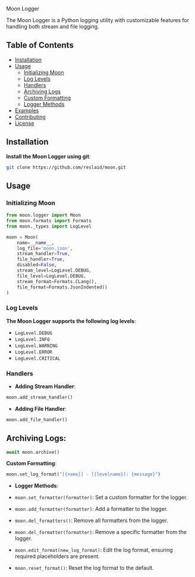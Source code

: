 Moon Logger

The Moon Logger is a Python logging utility with customizable features for handling both stream and file logging.

## Table of Contents

- [Installation](#installation)
- [Usage](#usage)
  - [Initializing Moon](#initializing-moon)
  - [Log Levels](#log-levels)
  - [Handlers](#handlers)
  - [Archiving Logs](#archiving-logs)
  - [Custom Formatting](#custom-formatting)
  - [Logger Methods](#logger-methods)
- [Examples](#examples)
- [Contributing](#contributing)
- [License](#license)

## Installation

**Install the Moon Logger using git**:

```bash
git clone https://github.com/reslaid/moon.git
```

## Usage

### Initializing Moon

```python
from moon.logger import Moon
from moon.formats import Formats
from moon._types import LogLevel

moon = Moon(
    name=__name__,
    log_file='moon.json',
    stream_handler=True,
    file_handler=True,
    disabled=False,
    stream_level=LogLevel.DEBUG,
    file_level=LogLevel.DEBUG,
    stream_format=Formats.CLang(),
    file_format=Formats.JsonIndented()
)
```

### Log Levels

**The Moon Logger supports the following log levels**:

- `LogLevel.DEBUG`
- `LogLevel.INFO`
- `LogLevel.WARNING`
- `LogLevel.ERROR`
- `LogLevel.CRITICAL`

### Handlers

-  **Adding Stream Handler**:
  
  ```python
  moon.add_stream_handler()
  ```
  
-  **Adding File Handler**:
  
  ```python
  moon.add_file_handler()
  ```

## Archiving Logs:

```python
await moon.archive()
```

**Custom Formatting**:

```python
moon.set_log_format("[{name}] - [{levelname}]: {message}")
```

-  **Logger Methods**:

- `moon.set_formatter(formatter)`: Set a custom formatter for the logger.
- `moon.add_formatter(formatter)`: Add a formatter to the logger.
- `moon.del_formatters()`: Remove all formatters from the logger.
- `moon.del_formatter(formatter)`: Remove a specific formatter from the logger.
- `moon.edit_format(new_log_format)`: Edit the log format, ensuring required placeholders are present.
- `moon.reset_format()`: Reset the log format to the default.
